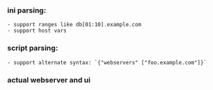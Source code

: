 ### ini parsing:

    - support ranges like db[01:10].example.com
    - support host vars

### script parsing:

    - support alternate syntax: `{"webservers" ["foo.example.com"]}`

### actual webserver and ui